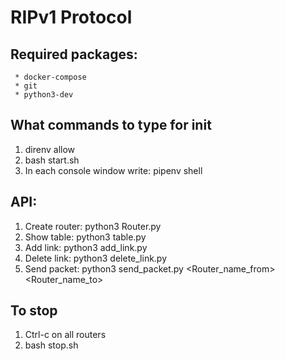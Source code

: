 # RIPv1 Protocol
## Required packages:
     * docker-compose
     * git
     * python3-dev

## What commands to type for init
  1. direnv allow
  2. bash start.sh
  3. In each console window write: pipenv shell
  
## API:
  1. Create router: python3 Router.py <name>
  2. Show table: python3 table.py <name>
  3. Add link: python3 add_link.py <name1> <name2>
  4. Delete link: python3 delete_link.py <name1> <name2>
  5. Send packet: python3 send_packet.py <Router_name_from> <Router_name_to> <Message without whitespaces>

## To stop
  1. Ctrl-c on all routers
  2. bash stop.sh
